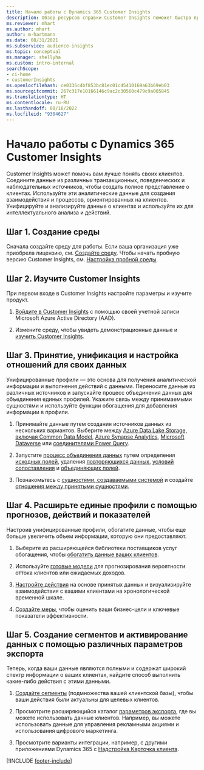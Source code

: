 ```yaml
---
title: Начало работы с Dynamics 365 Customer Insights
description: Обзор ресурсов справки Customer Insights поможет быстро приступить к работе.
ms.reviewer: mhart
ms.author: mhart
author: m-hartmann
ms.date: 08/31/2021
ms.subservice: audience-insights
ms.topic: conceptual
ms.manager: shellyha
ms.custom: intro-internal
searchScope:
- ci-home
- customerInsights
ms.openlocfilehash: ce0336c4bf853bc81ec01c45410169a63b69eb03
ms.sourcegitcommit: 267c317e10166146c9ac2c30560c479c9a005845
ms.translationtype: HT
ms.contentlocale: ru-RU
ms.lasthandoff: 08/16/2022
ms.locfileid: "9304627"
---
```

# <a name="get-started-with-dynamics-365-customer-insights"></a>Начало работы с Dynamics 365 Customer Insights

Customer Insights может помочь вам лучше понять своих клиентов. Соедините данные из различных транзакционных, поведенческих и наблюдательных источников, чтобы создать полное представление о клиентах. Используйте эти аналитические данные для создания взаимодействия и процессов, ориентированных на клиентов. Унифицируйте и анализируйте данные о клиентах и используйте их для интеллектуального анализа и действий.

## <a name="step-1-create-an-environment"></a>Шаг 1. Создание среды

Сначала создайте среду для работы. Если ваша организация уже приобрела лицензию, см. [Создайте среду](create-environment.md). Чтобы начать пробную версию Customer Insights, см. [Настройка пробной среды](trial-signup.md).

## <a name="step-2-explore-customer-insights"></a>Шаг 2. Изучите Customer Insights

При первом входе в Customer Insights настройте параметры и изучите продукт.

1. [Войдите в Customer Insights](https://home.ci.ai.dynamics.com) с помощью своей учетной записи Microsoft Azure Active Directory (AAD).

1. Измените среду, чтобы увидеть демонстрационные данные и [изучить Customer Insights](home.md).

## <a name="step-3-ingest-unify-and-set-up-relationships-for-your-data"></a>Шаг 3. Принятие, унификация и настройка отношений для своих данных

Унифицированные профили — это основа для получения аналитической информации и выполнения действий с данными. Переносите данные из различных источников и запускайте процесс объединения данных для объединения единых профилей. Укажите связь между принимаемыми сущностями и используйте функции обогащения для добавления информации в профили.

1. Принимайте данные путем создания источников данных из нескольких вариантов. Выберите между [Azure Data Lake Storage, включая Common Data Model](connect-common-data-model.md), [Azure Synapse Analytics](connect-synapse.md), [Microsoft Dataverse](connect-dataverse-managed-lake.md) или [соединителями Power Query](connect-power-query.md).

1. Запустите [процесс объединения данных](data-unification.md) путем определения [исходных полей](map-entities.md), удаления [повторяющихся данных](remove-duplicates.md), [условий сопоставления](match-entities.md) и [объединяющих полей](merge-entities.md).

1. Познакомьтесь с [сущностями, создаваемыми системой](entities.md) и создайте [отношения между принятыми сущностями](relationships.md).

## <a name="step-4-enhance-unified-profiles-with-predictions-activities-and-measures"></a>Шаг 4. Расширьте единые профили с помощью прогнозов, действий и показателей

Настроив унифицированные профили, обогатите данные, чтобы еще больше увеличить объем информации, которую они предоставляют.

1. Выберите из расширяющейся библиотеки поставщиков услуг обогащения, чтобы [обогатить данные ваших клиентов](enrichment-hub.md).

1. Используйте [готовые модели](predictions-overview.md) для прогнозирования вероятности оттока клиентов или ожидаемых доходов.

1. [Настройте действия](activities.md) на основе принятых данных и визуализируйте взаимодействия с вашими клиентами на хронологической временной шкале.

1. [Создайте меры](measures.md), чтобы оценить ваши бизнес-цели и ключевые показатели эффективности.

## <a name="step-5-create-segments-and-activate-data-through-various-export-options"></a>Шаг 5. Создание сегментов и активирование данных с помощью различных параметров экспорта

Теперь, когда ваши данные являются полными и содержат широкий спектр информации о ваших клиентах, найдите способ выполнить какие-либо действия с этими данными.

1. [Создайте сегменты](segments.md) (подмножества вашей клиентской базы), чтобы ваши действия были актуальны для целевых клиентов.

1. Просмотрите расширяющийся каталог [параметров экспорта](export-destinations.md), где вы можете использовать данные клиентов. Например, вы можете использовать данные для управления рекламными акциями и использования цифрового маркетинга.

1. Просмотрите варианты интеграции, например, с другими приложениями Dynamics 365 с [Надстройка Карточка клиента](customer-card-add-in.md).  


[!INCLUDE [footer-include](includes/footer-banner.md)]
